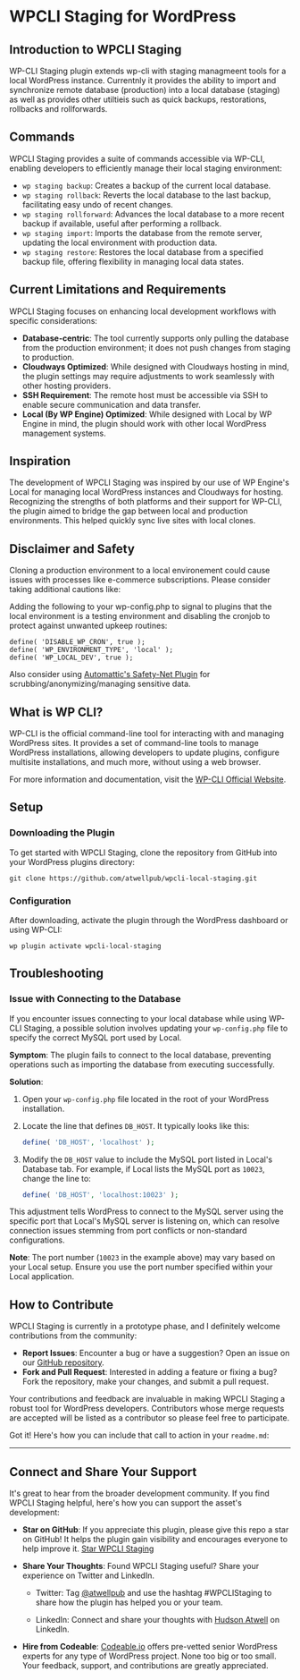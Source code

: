 # WPCLI Staging for WordPress

## Introduction to WPCLI Staging

WP-CLI Staging plugin extends wp-cli with staging managmeent tools for a local WordPress instance. Currentnly it provides the ability to import and synchronize remote database (production) into a local database (staging) as well as provides other utiltieis such as quick backups, restorations, rollbacks and rollforwards.

## Commands

WPCLI Staging provides a suite of commands accessible via WP-CLI, enabling developers to efficiently manage their local staging environment:

- `wp staging backup`: Creates a backup of the current local database.
- `wp staging rollback`: Reverts the local database to the last backup, facilitating easy undo of recent changes.
- `wp staging rollforward`: Advances the local database to a more recent backup if available, useful after performing a rollback.
- `wp staging import`: Imports the database from the remote server, updating the local environment with production data.
- `wp staging restore`: Restores the local database from a specified backup file, offering flexibility in managing local data states.

## Current Limitations and Requirements

WPCLI Staging focuses on enhancing local development workflows with specific considerations:

- **Database-centric**: The tool currently supports only pulling the database from the production environment; it does not push changes from staging to production.
- **Cloudways Optimized**: While designed with Cloudways hosting in mind, the plugin settings may require adjustments to work seamlessly with other hosting providers.
- **SSH Requirement**: The remote host must be accessible via SSH to enable secure communication and data transfer.
- **Local (By WP Engine) Optimized**: While designed with Local by WP Engine in mind, the plugin should work with other local WordPress management systems. 

## Inspiration

The development of WPCLI Staging was inspired by our use of WP Engine's Local for managing local WordPress instances and Cloudways for hosting. Recognizing the strengths of both platforms and their support for WP-CLI, the plugin aimed to bridge the gap between local and production environments. This helped quickly sync live sites with local clones. 

## Disclaimer and Safety

Cloning a production environment to a local environement could cause issues with processes like e-commerce subscriptions. Please consider taking additional cautions like:

Adding the following to your wp-config.php to signal to plugins that the local environment is a testing environment and disabling the cronjob to protect against unwanted upkeep routines:

```
define( 'DISABLE_WP_CRON', true );
define( 'WP_ENVIRONMENT_TYPE', 'local' );
define( 'WP_LOCAL_DEV', true );
```

Also consider using [Automattic's Safety-Net Plugin](https://github.com/a8cteam51/safety-net) for scrubbing/anonymizing/managing sensitive data.

## What is WP CLI?

WP-CLI is the official command-line tool for interacting with and managing WordPress sites. It provides a set of command-line tools to manage WordPress installations, allowing developers to update plugins, configure multisite installations, and much more, without using a web browser.

For more information and documentation, visit the [WP-CLI Official Website](https://wp-cli.org/).

## Setup

### Downloading the Plugin

To get started with WPCLI Staging, clone the repository from GitHub into your WordPress plugins directory:

```shell
git clone https://github.com/atwellpub/wpcli-local-staging.git
```

### Configuration

After downloading, activate the plugin through the WordPress dashboard or using WP-CLI:

```shell
wp plugin activate wpcli-local-staging
```

## Troubleshooting

### Issue with Connecting to the Database

If you encounter issues connecting to your local database while using WP-CLI Staging, a possible solution involves updating your `wp-config.php` file to specify the correct MySQL port used by Local.

**Symptom**: The plugin fails to connect to the local database, preventing operations such as importing the database from executing successfully.

**Solution**:
1. Open your `wp-config.php` file located in the root of your WordPress installation.
2. Locate the line that defines `DB_HOST`. It typically looks like this:

   ```php
   define( 'DB_HOST', 'localhost' );
   ```

3. Modify the `DB_HOST` value to include the MySQL port listed in Local's Database tab. For example, if Local lists the MySQL port as `10023`, change the line to:

   ```php
   define( 'DB_HOST', 'localhost:10023' );
   ```

This adjustment tells WordPress to connect to the MySQL server using the specific port that Local's MySQL server is listening on, which can resolve connection issues stemming from port conflicts or non-standard configurations.

**Note**: The port number (`10023` in the example above) may vary based on your Local setup. Ensure you use the port number specified within your Local application.

## How to Contribute

WPCLI Staging is currently in a prototype phase, and I definitely welcome contributions from the community:

- **Report Issues**: Encounter a bug or have a suggestion? Open an issue on our [GitHub repository](https://github.com/atwellpub/wpcli-local-staging/issues).
- **Fork and Pull Request**: Interested in adding a feature or fixing a bug? Fork the repository, make your changes, and submit a pull request.

Your contributions and feedback are invaluable in making WPCLI Staging a robust tool for WordPress developers. Contributors whose merge requests are accepted will be listed as a contributor so please feel free to participate.

Got it! Here's how you can include that call to action in your `readme.md`:

---

## Connect and Share Your Support

It's great to hear from the broader development community. If you find WPCLI Staging helpful, here's how you can support the asset's development:

- **Star on GitHub**: If you appreciate this plugin, please give this repo a star on GitHub! It helps the plugin gain visibility and encourages everyone to help improve it. [Star WPCLI Staging](https://github.com/atwellpub/wpcli-local-staging)

- **Share Your Thoughts**: Found WPCLI Staging useful? Share your experience on Twitter and LinkedIn.

   - Twitter: Tag [@atwellpub](https://twitter.com/atwellpub) and use the hashtag #WPCLIStaging to share how the plugin has helped you or your team.

   - LinkedIn: Connect and share your thoughts with [Hudson Atwell](https://www.linkedin.com/in/hudson-atwell/) on LinkedIn. 

- **Hire from Codeable**: [Codeable.io](https://codeable.io/?ref=4yHGV) offers pre-vetted senior WordPress experts for any type of WordPress project. None too big or too small. 
Your feedback, support, and contributions are greatly appreciated. 
